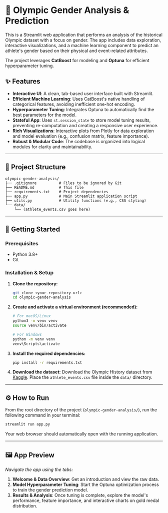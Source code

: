# 🥇 Olympic Gender Analysis & Prediction

This is a Streamlit web application that performs an analysis of the historical Olympic dataset with a focus on gender. The app includes data exploration, interactive visualizations, and a machine learning component to predict an athlete's gender based on their physical and event-related attributes.

The project leverages **CatBoost** for modeling and **Optuna** for efficient hyperparameter tuning.

## ✨ Features

-   **Interactive UI**: A clean, tab-based user interface built with Streamlit.
-   **Efficient Machine Learning**: Uses CatBoost's native handling of categorical features, avoiding inefficient one-hot encoding.
-   **Hyperparameter Tuning**: Integrates Optuna to automatically find the best parameters for the model.
-   **Stateful App**: Uses `st.session_state` to store model tuning results, preventing re-computation and creating a responsive user experience.
-   **Rich Visualizations**: Interactive plots from Plotly for data exploration and model evaluation (e.g., confusion matrix, feature importance).
-   **Robust & Modular Code**: The codebase is organized into logical modules for clarity and maintainability.

---

## 📂 Project Structure

```
olympic-gender-analysis/
├── .gitignore          # Files to be ignored by Git
├── README.md           # This file
├── requirements.txt    # Project dependencies
├── app.py              # Main Streamlit application script
├── utils.py            # Utility functions (e.g., CSS styling)
└── data/
    └── (athlete_events.csv goes here)
```

---

## 🚀 Getting Started

### Prerequisites

-   Python 3.8+
-   Git

### Installation & Setup

1.  **Clone the repository:**
    ```bash
    git clone <your-repository-url>
    cd olympic-gender-analysis
    ```

2.  **Create and activate a virtual environment (recommended):**
    ```bash
    # For macOS/Linux
    python3 -m venv venv
    source venv/bin/activate

    # For Windows
    python -m venv venv
    venv\Scripts\activate
    ```

3.  **Install the required dependencies:**
    ```bash
    pip install -r requirements.txt
    ```

4.  **Download the dataset:**
    Download the Olympic History dataset from [Kaggle](https://www.kaggle.com/datasets/heesoo37/120-years-of-olympic-history-athletes-and-results).
    Place the `athlete_events.csv` file inside the `data/` directory.

---

## ⚙️ How to Run

From the root directory of the project (`olympic-gender-analysis/`), run the following command in your terminal:

```bash
streamlit run app.py
```

Your web browser should automatically open with the running application.

---

## 🖼️ App Preview

*Navigate the app using the tabs:*
1.  **Welcome & Data Overview**: Get an introduction and view the raw data.
2.  **Model Hyperparameter Tuning**: Start the Optuna optimization process to train the gender prediction model.
3.  **Results & Analysis**: Once tuning is complete, explore the model's performance, feature importance, and interactive charts on gold medal distribution.

